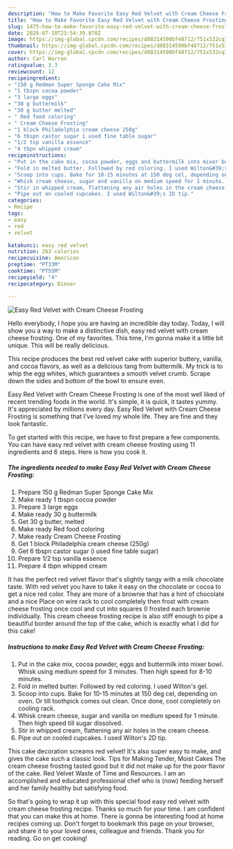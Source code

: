 ```yaml
---
description: "How to Make Favorite Easy Red Velvet with Cream Cheese Frosting"
title: "How to Make Favorite Easy Red Velvet with Cream Cheese Frosting"
slug: 1475-how-to-make-favorite-easy-red-velvet-with-cream-cheese-frosting
date: 2020-07-10T23:54:39.878Z
image: https://img-global.cpcdn.com/recipes/d88314590bf48712/751x532cq70/easy-red-velvet-with-cream-cheese-frosting-recipe-main-photo.jpg
thumbnail: https://img-global.cpcdn.com/recipes/d88314590bf48712/751x532cq70/easy-red-velvet-with-cream-cheese-frosting-recipe-main-photo.jpg
cover: https://img-global.cpcdn.com/recipes/d88314590bf48712/751x532cq70/easy-red-velvet-with-cream-cheese-frosting-recipe-main-photo.jpg
author: Carl Warren
ratingvalue: 3.3
reviewcount: 12
recipeingredient:
- "150 g Redman Super Sponge Cake Mix"
- "1 tbspn cocoa powder"
- "3 large eggs"
- "30 g buttermilk"
- "30 g butter melted"
- " Red food coloring"
- " Cream Cheese Frosting"
- "1 block Philadelphia cream cheese 250g"
- "6 tbspn castor sugar i used fine table sugar"
- "1/2 tsp vanilla essence"
- "4 tbpn whipped cream"
recipeinstructions:
- "Put in the cake mix, cocoa powder, eggs and buttermilk into mixer bowl. Whisk using medium speed for 3 minutes. Then high speed for 8-10 minutes."
- "Fold in melted butter. Followed by red coloring. I used Wilton&#39;s gel."
- "Scoop into cups. Bake for 10-15 minutes at 150 deg cel, depending on oven. Or till toothpick comes out clean. Once done, cool completely on cooling rack."
- "Whisk cream cheese, sugar and vanilla on medium speed for 1 minute. Then high speed till sugar dissolved."
- "Stir in whipped cream, flattening any air holes in the cream cheese."
- "Pipe out on cooled cupcakes. I used Wilton&#39;s 2D tip."
categories:
- Recipe
tags:
- easy
- red
- velvet

katakunci: easy red velvet 
nutrition: 263 calories
recipecuisine: American
preptime: "PT33M"
cooktime: "PT55M"
recipeyield: "4"
recipecategory: Dinner

---
```



![Easy Red Velvet with Cream Cheese Frosting](https://img-global.cpcdn.com/recipes/d88314590bf48712/751x532cq70/easy-red-velvet-with-cream-cheese-frosting-recipe-main-photo.jpg)

Hello everybody, I hope you are having an incredible day today. Today, I will show you a way to make a distinctive dish, easy red velvet with cream cheese frosting. One of my favorites. This time, I'm gonna make it a little bit unique. This will be really delicious.

This recipe produces the best red velvet cake with superior buttery, vanilla, and cocoa flavors, as well as a delicious tang from buttermilk. My trick is to whip the egg whites, which guarantees a smooth velvet crumb. Scrape down the sides and bottom of the bowl to ensure even.

Easy Red Velvet with Cream Cheese Frosting is one of the most well liked of recent trending foods in the world. It's simple, it is quick, it tastes yummy. It's appreciated by millions every day. Easy Red Velvet with Cream Cheese Frosting is something that I've loved my whole life. They are fine and they look fantastic.


To get started with this recipe, we have to first prepare a few components. You can have easy red velvet with cream cheese frosting using 11 ingredients and 6 steps. Here is how you cook it.

<!--inarticleads1-->

##### The ingredients needed to make Easy Red Velvet with Cream Cheese Frosting:

1. Prepare 150 g Redman Super Sponge Cake Mix
1. Make ready 1 tbspn cocoa powder
1. Prepare 3 large eggs
1. Make ready 30 g buttermilk
1. Get 30 g butter, melted
1. Make ready  Red food coloring
1. Make ready  Cream Cheese Frosting
1. Get 1 block Philadelphia cream cheese (250g)
1. Get 6 tbspn castor sugar (i used fine table sugar)
1. Prepare 1/2 tsp vanilla essence
1. Prepare 4 tbpn whipped cream


It has the perfect red velvet flavor that&#39;s slightly tangy with a milk chocolate taste. With red velvet you have to take it easy on the chocolate or cocoa to get a nice red color. They are more of a brownie that has a hint of chocolate and a nice Place on wire rack to cool completely then frost with cream cheese frosting once cool and cut into squares (I frosted each brownie individually. This cream cheese frosting recipe is also stiff enough to pipe a beautiful border around the top of the cake, which is exactly what I did for this cake! 

<!--inarticleads2-->

##### Instructions to make Easy Red Velvet with Cream Cheese Frosting:

1. Put in the cake mix, cocoa powder, eggs and buttermilk into mixer bowl. Whisk using medium speed for 3 minutes. Then high speed for 8-10 minutes.
1. Fold in melted butter. Followed by red coloring. I used Wilton&#39;s gel.
1. Scoop into cups. Bake for 10-15 minutes at 150 deg cel, depending on oven. Or till toothpick comes out clean. Once done, cool completely on cooling rack.
1. Whisk cream cheese, sugar and vanilla on medium speed for 1 minute. Then high speed till sugar dissolved.
1. Stir in whipped cream, flattening any air holes in the cream cheese.
1. Pipe out on cooled cupcakes. I used Wilton&#39;s 2D tip.


This cake decoration screams red velvet! It&#39;s also super easy to make, and gives the cake such a classic look. Tips for Making Tender, Moist Cakes The cream cheese frosting tasted good but it did not make up for the poor flavor of the cake. Red Velvet Waste of Time and Resources. I am an accomplished and educated professional chef who is (now) feeding herself and her family healthy but satisfying food. 

So that's going to wrap it up with this special food easy red velvet with cream cheese frosting recipe. Thanks so much for your time. I am confident that you can make this at home. There is gonna be interesting food at home recipes coming up. Don't forget to bookmark this page on your browser, and share it to your loved ones, colleague and friends. Thank you for reading. Go on get cooking!
